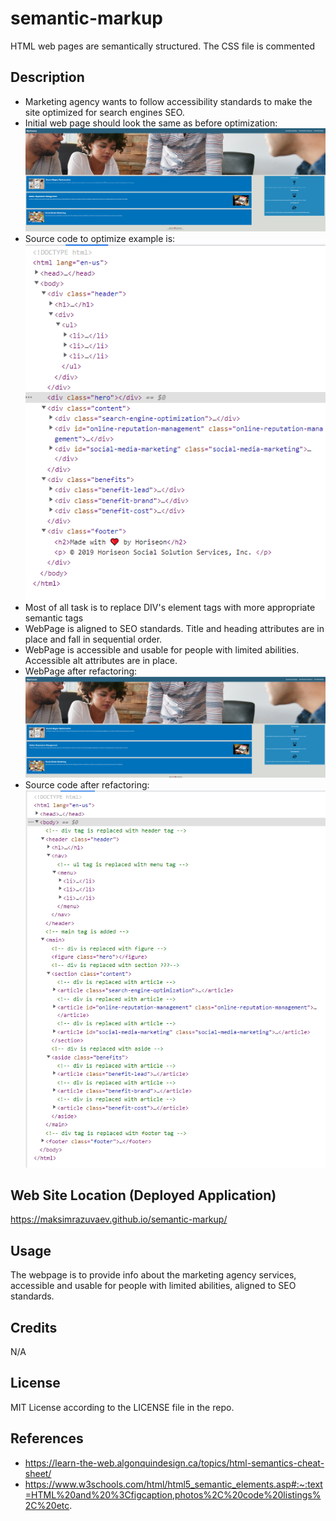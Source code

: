 # semantic-markup
HTML web pages are semantically structured. The CSS file is commented

## Description

- Marketing agency wants to follow accessibility standards to make the site optimized for search engines SEO.
- Initial web page should look the same as before optimization:
![Initial_WebPage](/assets/images/Initial_WebPage.PNG) 
- Source code to optimize example is:
![Initial_WebPage_Source_Code](/assets/images/Initial_Code_Example.png)
- Most of all task is to replace DIV's element tags with more appropriate semantic tags
- WebPage is aligned to SEO standards. Title and heading attributes are in place and fall in sequential order. 
- WebPage is accessible and usable for people with limited abilities. Accessible alt attributes are in place.
- WebPage after refactoring:
![Refactored_WebPage](/assets/images/Refactored_WebPage.PNG) 
- Source code after refactoring:
![Refactored_WebPage_Source_Code](/assets/images/Refactored_Code_Example.png)


## Web Site Location (Deployed Application)

https://maksimrazuvaev.github.io/semantic-markup/

## Usage

The webpage is to provide info about the marketing agency services, accessible and usable for people with limited abilities, aligned to SEO standards.


## Credits

N/A

## License

MIT License according to the LICENSE file in the repo.

## References

- https://learn-the-web.algonquindesign.ca/topics/html-semantics-cheat-sheet/ 
- https://www.w3schools.com/html/html5_semantic_elements.asp#:~:text=HTML%20and%20%3Cfigcaption,photos%2C%20code%20listings%2C%20etc.